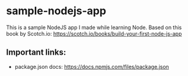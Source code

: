 # sample-nodejs-app
This is a sample NodeJS app I made while learning Node. Based on this book by Scotch.io: https://scotch.io/books/build-your-first-node-js-app 

## Important links:
- package.json docs: https://docs.npmjs.com/files/package.json